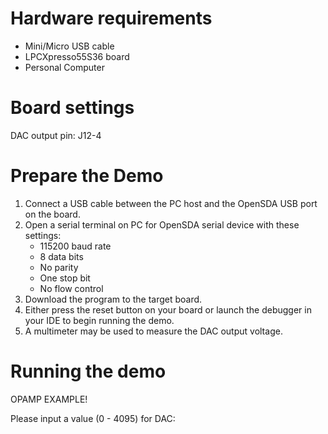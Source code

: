 Hardware requirements
===================
- Mini/Micro USB cable
- LPCXpresso55S36 board
- Personal Computer

Board settings
============
DAC output pin: J12-4

Prepare the Demo
===============
1.  Connect a USB cable between the PC host and the OpenSDA USB port on the board.
2.  Open a serial terminal on PC for OpenSDA serial device with these settings:
    - 115200 baud rate
    - 8 data bits
    - No parity
    - One stop bit
    - No flow control
3.  Download the program to the target board.
4.  Either press the reset button on your board or launch the debugger in your IDE to begin running the demo.
5.  A multimeter may be used to measure the DAC output voltage.

Running the demo
===============
OPAMP EXAMPLE!

Please input a value (0 - 4095) for DAC:

